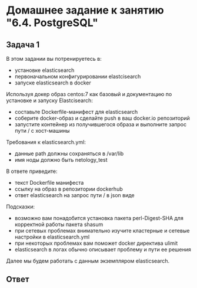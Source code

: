 # Домашнее задание к занятию "6.4. PostgreSQL"

## Задача 1
В этом задании вы потренируетесь в:

 - установке elasticsearch
 - первоначальном конфигурировании elastcisearch
 - запуске elasticsearch в docker

Используя докер образ centos:7 как базовый и документацию по установке и запуску Elastcisearch:

 - составьте Dockerfile-манифест для elasticsearch
 - соберите docker-образ и сделайте push в ваш docker.io репозиторий
 - запустите контейнер из получившегося образа и выполните запрос пути / c хост-машины

Требования к elasticsearch.yml:

 - данные path должны сохраняться в /var/lib
 - имя ноды должно быть netology_test

В ответе приведите:

 - текст Dockerfile манифеста
 - ссылку на образ в репозитории dockerhub
 - ответ elasticsearch на запрос пути / в json виде

Подсказки:

 - возможно вам понадобится установка пакета perl-Digest-SHA для корректной работы пакета shasum
 - при сетевых проблемах внимательно изучите кластерные и сетевые настройки в elasticsearch.yml
 - при некоторых проблемах вам поможет docker директива ulimit
 - elasticsearch в логах обычно описывает проблему и пути ее решения
 
Далее мы будем работать с данным экземпляром elasticsearch.

## Ответ
